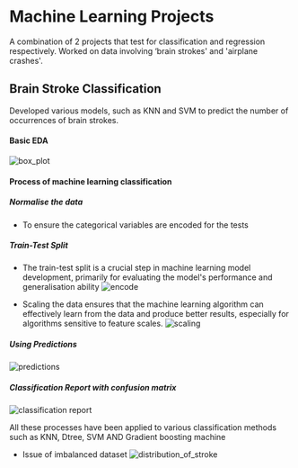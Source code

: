 # Machine Learning Projects

 A combination of 2 projects that test for classification and regression respectively. 
 Worked on data involving ‘brain strokes' and 'airplane crashes'. 

## Brain Stroke Classification

Developed various models, such as KNN and SVM to predict the number of occurrences of brain strokes. 

#### Basic EDA
![box_plot](https://github.com/jenu-21/machine-learning-project/assets/133542213/60df8f01-e73c-4dc4-aad1-19a44c02dda7)

#### Process of machine learning classification
##### Normalise the data
- To ensure the categorical variables are encoded for the tests

##### Train-Test Split 
- The train-test split is a crucial step in machine learning model development, primarily for evaluating the model's performance and generalisation ability
![encode](https://github.com/jenu-21/machine-learning-project/assets/133542213/293b1f9a-6f53-487b-964d-f9055fdc0153)

- Scaling the data ensures that the machine learning algorithm can effectively learn from the data and produce better results, especially for algorithms sensitive to feature scales.
  ![scaling](https://github.com/jenu-21/machine-learning-project/assets/133542213/c779ae96-efb0-4deb-8a83-d1fd973d6bf1)

##### Using Predictions
![predictions](https://github.com/jenu-21/machine-learning-project/assets/133542213/20f2a43c-f2e1-458e-b967-6cc58cd704a0)

##### Classification Report with confusion matrix 
![classification report](https://github.com/jenu-21/machine-learning-project/assets/133542213/ed880e5e-7ad1-48ab-83d0-4082d14d7258)

All these processes have been applied to various classification methods such as KNN, Dtree, SVM AND Gradient boosting machine

- Issue of imbalanced dataset
![distribution_of_stroke](https://github.com/jenu-21/machine-learning-project/assets/133542213/f1893433-b210-4198-b90a-3c4af6dad963)

